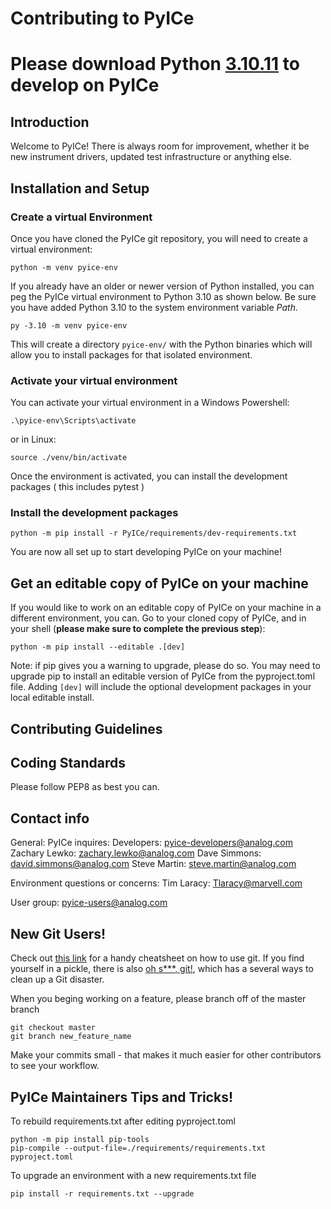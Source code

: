 # Contributing to PyICe
# Please download Python [3.10.11](https://www.python.org/downloads/release/python-31011/) to develop on PyICe 
## Introduction
Welcome to PyICe!  There is always room for improvement, whether it be new instrument
drivers, updated test infrastructure or anything else. 

## Installation and Setup

### Create a virtual Environment
Once you have cloned the PyICe git repository, you will need to create a virtual environment:
```commandline
python -m venv pyice-env
```
If you already have an older or newer version of Python installed, you can peg the PyICe virtual environment to Python 3.10 as shown below.
Be sure you have added Python 3.10 to the system environment variable _Path_.
```commandline
py -3.10 -m venv pyice-env
```
This will create a directory `pyice-env/` with the Python binaries which will allow
you to install packages for that isolated environment. 
### Activate your virtual environment 
You can activate your virtual environment in a Windows Powershell:
```commandline
.\pyice-env\Scripts\activate
```
or in Linux:
```commandline
source ./venv/bin/activate
```
Once the environment is activated, you can install the development packages (
this includes pytest
)

### Install the development packages

```commandline
python -m pip install -r PyICe/requirements/dev-requirements.txt
```
You are now all set up to start developing PyICe on your machine! 

## Get an editable copy of PyICe on your machine
If you would like to work on an editable copy of PyICe on your machine in 
a different environment, you can. Go to your cloned copy of PyICe, and in your shell
(**please make sure to complete the previous step**):
```commandline
python -m pip install --editable .[dev]
```
Note: if pip gives you a warning to upgrade, please do so. You may need to upgrade 
pip to install an editable version of PyICe from the pyproject.toml file.
Adding `[dev]` will include the optional development packages in your local 
editable install. 


## Contributing Guidelines


## Coding Standards
Please follow PEP8 as best you can.

## Contact info
General: PyICe inquires:
    Developers: pyice-developers@analog.com
    Zachary Lewko: zachary.lewko@analog.com
    Dave Simmons: david.simmons@analog.com
    Steve Martin: steve.martin@analog.com

Environment questions or concerns:
    Tim Laracy: Tlaracy@marvell.com

User group:
	pyice-users@analog.com


## New Git Users!

Check out [this link](https://education.github.com/git-cheat-sheet-education.pdf)
for a handy cheatsheet on how to use git.  If you find yourself in a pickle, 
there is also [oh s***, git!](https://ohshitgit.com/), which has a several ways to
clean up a Git disaster.

When you beging working on a feature, please branch off of the master branch
```commandline
git checkout master
git branch new_feature_name
```
Make your commits small - that makes it much easier for other contributors to
see your workflow.

## PyICe Maintainers Tips and Tricks!

To rebuild requirements.txt after editing pyproject.toml
```commandline
python -m pip install pip-tools
pip-compile --output-file=./requirements/requirements.txt pyproject.toml
```

To upgrade an environment with a new requirements.txt file
```commandline
pip install -r requirements.txt --upgrade
```